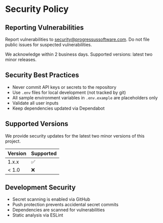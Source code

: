 # Security Policy

## Reporting Vulnerabilities

Report vulnerabilities to security@progressussoftware.com. Do not file public issues for suspected vulnerabilities.

We acknowledge within 2 business days. Supported versions: latest two minor releases.

## Security Best Practices

- Never commit API keys or secrets to the repository
- Use `.env` files for local development (not tracked by git)
- All sample environment variables in `.env.example` are placeholders only
- Validate all user inputs
- Keep dependencies updated via Dependabot

## Supported Versions

We provide security updates for the latest two minor versions of this project.

| Version | Supported          |
| ------- | ------------------ |
| 1.x.x   | :white_check_mark: |
| < 1.0   | :x:                |

## Development Security

- Secret scanning is enabled via GitHub
- Push protection prevents accidental secret commits
- Dependencies are scanned for vulnerabilities
- Static analysis via ESLint